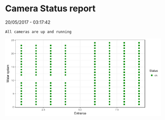 Camera Status report
================
20/05/2017 - 03:17:42

    All cameras are up and running

![](camreport_files/figure-markdown_github/unnamed-chunk-2-1.png)
